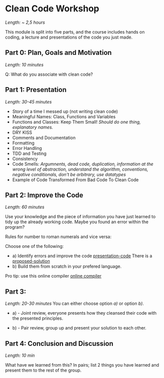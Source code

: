 # Clean Code Workshop
*Length: ~ 2,5 hours*

This module is split into five parts, and the course includes hands on coding, a lecture and presentations of the code you just made.

## Part 0: Plan, Goals and Motivation
*Length: 10 minutes*

Q: What do you associate with clean code?

## Part 1: Presentation
*Length: 30-45 minutes* 

- Story of a time I messed up (not writing clean code)
- Meaningful Names: Class, Functions and Variables
- Functions and Classes: Keep Them Small! *Should do one thing, explanatory names.*
- DRY KISS
- Comments and Documentation
- Formatting
- Error Handling
- TDD and Testing
- Consistency
- Code Smells: *Argumnents, dead code, duplication, information at the wrong level of abstraction, understand the algorithm, conventions, negative conditionals, don't be arbitrary, use datatypes*
- Example of Code Transformed From Bad Code To Clean Code

## Part 2: Improve the Code
*Length: 60 minutes* 

Use your knowledge and the piece of information you have just learned to tidy up the already working code. Maybe you found an error within the program?

Rules for number to roman numerals and vice versa:

Choose one of the following:
- a) Identify errors and improve the code [presentation-code](https://github.com/fredrikmork/clean-code-workshop/blob/main/presentation-code/presentation-code/Program.cs) There is a [proposed-solution](https://github.com/fredrikmork/clean-code-workshop/blob/main/presentation-code/proposed-solution/Program.cs)
- b) Build them from scratch in your prefered language.

Pro tip: use this online compiler [online compiler](https://www.programiz.com/csharp-programming/online-compiler/)

## Part 3:
*Length: 20-30 minutes*
You can either choose option *a)* or option *b)*.

- a) -  Joint review, everyone presents how they cleansed their code with the presented principles.

- b) - Pair review, group up and present your solution to each other.

## Part 4: Conclusion and Discussion
*Length: 10 min*

What have we learned from this? In pairs; list 2 things you have learned and present them to the rest of the group.
